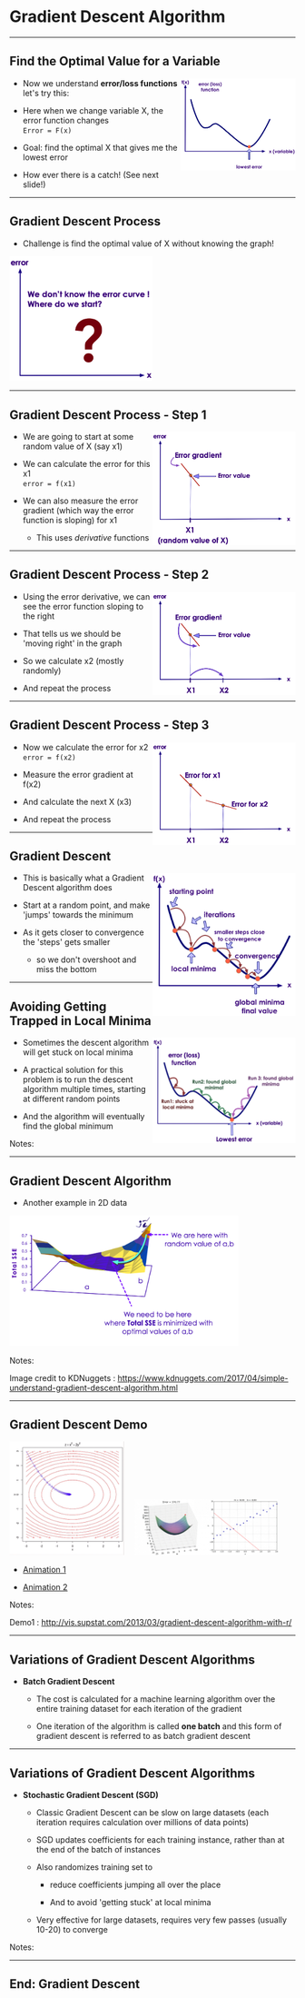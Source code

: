 # Gradient Descent Algorithm

---

## Find the Optimal Value for a Variable

<img src="../../assets/images/machine-learning/gradient-descent-1b.png" style="width:40%;float:right;"/><!-- {"left" : 5.92, "top" : 2.07, "height" : 3.15, "width" : 3.92} -->

 * Now we understand **error/loss functions** let's try this:

 * Here when we change variable X, the error function changes   
    `Error = F(x)`


 * Goal: find the optimal X that gives me the lowest error

 * How ever there is a catch!  (See next slide!)

---

## Gradient Descent Process

* Challenge is find the optimal value of X without knowing the graph!

<img src="../../assets/images/machine-learning/gradient-descent-4a.png" style="width:50%;"/><!-- {"left" : 1.94, "top" : 2.05, "height" : 5.55, "width" : 6.37} -->




---

## Gradient Descent Process - Step 1

<img src="../../assets/images/machine-learning/gradient-descent-4b.png" style="width:50%;float:right;"/><!-- {"left" : 5.83, "top" : 1.73, "height" : 3.16, "width" : 3.98} -->

- We are going to start at some random value of X (say x1)

- We can calculate the error for this x1  
 `error = f(x1)`

- We can also measure the error gradient (which way the error function is sloping) for x1
    - This uses _derivative_ functions


---

## Gradient Descent Process - Step 2

<img src="../../assets/images/machine-learning/gradient-descent-4c.png" style="width:50%;float:right;"/><!-- {"left" : 5.11, "top" : 1.81, "height" : 3.42, "width" : 4.74} -->

- Using the error derivative, we can see the error function sloping to the right

- That tells us we should be 'moving right' in the graph

- So we calculate x2 (mostly randomly)

- And repeat the process

---


## Gradient Descent Process - Step 3

<img src="../../assets/images/machine-learning/gradient-descent-4d.png" style="width:50%;float:right;"/><!-- {"left" : 5.18, "top" : 1.63, "height" : 3.42, "width" : 4.73} -->

- Now we calculate the error for x2  
`error = f(x2)`

- Measure the error gradient at f(x2)

- And calculate the next X (x3)

- And repeat the process

---

## Gradient Descent

<img src="../../assets/images/machine-learning/gradient-descent-1a.png" style="width:50%;float:right;"/><!-- {"left" : 5.5, "top" : 1.73, "height" : 4.47, "width" : 4.48} -->

 * This is basically what a Gradient Descent algorithm does

 * Start at a random point, and make 'jumps' towards the minimum

 * As it gets closer to convergence the 'steps' gets smaller
    - so we don't overshoot  and miss the bottom

---

## Avoiding Getting Trapped in Local Minima

<img src="../../assets/images/machine-learning/gradient-descent-avoid-local-minima-1.png" style="width:50%;float:right;"/><!-- {"left" : 5.81, "top" : 1.52, "height" : 3.2, "width" : 4.33} -->

- Sometimes the descent algorithm will get stuck on local minima

- A practical solution for this problem is to run the descent algorithm multiple times, starting at different random points

- And the algorithm will eventually find the global minimum


Notes:



---

## Gradient Descent Algorithm


 * Another example in 2D data

<img src="../../assets/images/machine-learning/gradient-descent-3.png" style="width:80%"/><!-- {"left" : 0.57, "top" : 2.65, "height" : 5.18, "width" : 9.11} -->


Notes:

Image credit to KDNuggets : https://www.kdnuggets.com/2017/04/simple-understand-gradient-descent-algorithm.html


---
## Gradient Descent Demo

<img src="../../assets/images/machine-learning/3rd-party/gradient-descent-animation-1.gif" alt="XXX image missing" style="background:white;max-width:100%;" width="40%" /><!-- {"left" : 0.57, "top" : 3.65, "height" : 3.87, "width" : 3.9} --> &nbsp; &nbsp; <img src="../../assets/images/machine-learning/3rd-party/gradient-descent-animation-3.gif" alt="XXX image missing" style="background:white;max-width:100%;" width="50%" /><!-- {"left" : 4.8, "top" : 4.63, "height" : 1.91, "width" : 4.88} -->


 - [Animation 1](https://s3.amazonaws.com/elephantscale-public/media/gradient-descent-animation-1.gif)

 - [Animation 2](https://s3.amazonaws.com/elephantscale-public/media/gradient-descent-animation-3.gif)

Notes:

Demo1 : http://vis.supstat.com/2013/03/gradient-descent-algorithm-with-r/


---

## Variations of Gradient Descent Algorithms


 *  **Batch Gradient Descent**

     - The cost is calculated for a machine learning algorithm over the entire training dataset for each iteration of the gradient

     - One iteration of the algorithm is called  **one batch** and this form of gradient descent is referred to as batch gradient descent

---

## Variations of Gradient Descent Algorithms

 *  **Stochastic Gradient Descent (SGD)**

     - Classic Gradient Descent can be slow on large datasets (each iteration requires calculation over millions of data points)

     - SGD updates coefficients for each training instance, rather than at the end of the batch of instances

     - Also randomizes training set to

        * reduce coefficients jumping all over the place

        * And to avoid 'getting stuck' at local minima

     - Very effective for large datasets,  requires very few passes (usually 10-20) to converge

Notes:

---

## End: Gradient Descent
